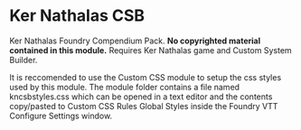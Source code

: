 # Ker Nathalas CSB
Ker Nathalas Foundry Compendium Pack. **No copyrighted material contained in this module.** Requires Ker Nathalas game and Custom System Builder.

It is reccomended to use the Custom CSS module to setup the css styles used by this module. The module folder contains a file named kncsbstyles.css which can be opened in a text editor and the contents copy/pasted to Custom CSS Rules Global Styles inside the Foundry VTT Configure Settings window.